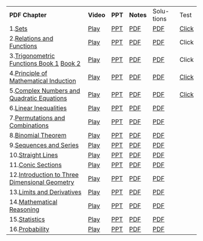 <table><tbody><tr><td><strong>PDF Chapter</strong></td><td><strong>Video</strong></td><td><strong>PPT</strong></td><td><strong>Notes</strong></td><td>Solu- tions</td><td>Test</td></tr><tr><td>1.<a href="https://drive.google.com/open?id=0B8hXbvn1ab-Bdy1EZld0Tm5KS2M" target="_blank" rel="noreferrer noopener">Sets</a></td><td><a href="https://www.youtube.com/watch?v=q1l2ihNEDDs&amp;list=PLNz32RYOjBeq7S_aDyCluN6JN-PXQ55eg&amp;index=100">Play</a></td><td><a href="https://drive.google.com/open?id=1tn53vxiq1NLWrqQqlXYcPdsB0MVTrLID">PPT</a></td><td><a href="https://drive.google.com/open?id=1Ae44o_4JrxNbjhlUly8r7aEIYd-klsyw">PDF</a></td><td><a href="https://drive.google.com/open?id=1tagJLilm3wYdL74py6rgzgAuk_s_LKWZ">PDF</a></td><td><a href="https://docs.google.com/forms/d/e/1FAIpQLSd1D4LoJ7Re4hCBR8GONzDvsvYUjkZa7anukSiKp5mQnFXFcg/viewform?usp=sf_link">Click</a></td></tr><tr><td>2.<a href="https://drive.google.com/open?id=0B8hXbvn1ab-BS01fR0lqT2hlWEE" target="_blank" rel="noreferrer noopener">Relations and Functions</a></td><td><a href="https://www.youtube.com/watch?v=NTOsYMi6uJ0&amp;list=PLNz32RYOjBeq7S_aDyCluN6JN-PXQ55eg&amp;index=99">Play</a></td><td><a href="https://drive.google.com/open?id=1jaSr8ExDRVPziwBcOPxhaJ5UO9OOi9lu">PPT</a></td><td><a href="https://drive.google.com/open?id=1XD8xC7-f-Y7vcK7Zi5DF1c7tQjjHYrG0">PDF</a></td><td><a href="https://drive.google.com/open?id=1wIeyTCE5hFTDpNS5GYAO2Qd8PNUk9z45">PDF</a></td><td>Click</td></tr><tr><td>3.<a href="https://drive.google.com/open?id=0B8hXbvn1ab-BOG9VdXpQLXAyWlE" target="_blank" rel="noreferrer noopener">Trigonometric Functions Book 1</a>&nbsp;<a href="https://drive.google.com/open?id=0B8hXbvn1ab-BZ1R2QmloakN0dTg" target="_blank" rel="noreferrer noopener">Book 2</a></td><td><a href="https://www.youtube.com/watch?v=pWL2rvJr2i0&amp;list=PLNz32RYOjBeq7S_aDyCluN6JN-PXQ55eg&amp;index=87">Play</a></td><td><a href="https://drive.google.com/open?id=1sk3R30A0hbOVqemAEZskrtDUQzWWDWoB">PPT</a></td><td><a href="https://drive.google.com/open?id=1EJMYdHQ2rUeGTAhKLLE3QMB4vElh40-O">PDF</a></td><td><a href="https://drive.google.com/open?id=1QNN-8WvYNw8OHziAmOoco4nZhRWMkAm0">PDF</a></td><td>Click</td></tr><tr><td>4.<a href="https://drive.google.com/open?id=0B8hXbvn1ab-BZlVFQmtIN1RWTnM" target="_blank" rel="noreferrer noopener">Principle of Mathematical Induction</a></td><td><a href="https://www.youtube.com/watch?v=7MrVA1YG74Y&amp;list=PLNz32RYOjBeq7S_aDyCluN6JN-PXQ55eg&amp;index=98">Play</a></td><td><a href="https://drive.google.com/open?id=1cyb6u_cJjhFxYJghmqZh6w-5Wf_MeopP">PPT</a></td><td><a href="https://drive.google.com/open?id=1lDcaFNhasWFjrKM4knktgGVrzkncgV1f">PDF</a></td><td><a href="https://drive.google.com/open?id=1YgtJB54cgJAo-JyOiWjo3kSpPVnrJHm-">PDF</a></td><td><a href="https://docs.google.com/forms/d/e/1FAIpQLSeRwFVEldZMVtmK9eZ0DHiEOdOlO1qw-s7ipxnNvJonYLx52w/viewform?usp=sf_link">Click</a></td></tr><tr><td>5.<a href="https://drive.google.com/open?id=0B8hXbvn1ab-BRndpS01fT1QxWGc" target="_blank" rel="noreferrer noopener">Complex Numbers and Quadratic Equations</a></td><td><a href="https://www.youtube.com/watch?v=Qx8ikKf7wUg&amp;list=PLNz32RYOjBeq7S_aDyCluN6JN-PXQ55eg&amp;index=86">Play</a></td><td><a href="https://drive.google.com/open?id=1y49HFk0ZwzLdoYY01p_UGZu4iPUAWA4t">PPT</a></td><td><a href="https://drive.google.com/open?id=1Sne3BEGCH8s53bWCtIIFYNrNt9S7utZG">PDF</a></td><td><a href="https://drive.google.com/open?id=1q9AuNImwi8QEup3a_tGZ_EKD0aYrAeS6">PDF</a></td><td><a href="https://docs.google.com/forms/d/e/1FAIpQLSdmrQn8__nZqnVtfTGtqdYO4p3bpVUr31gqZZXyGSiHHO38rw/viewform?usp=sf_link">Click</a></td></tr><tr><td>6.<a href="https://drive.google.com/open?id=0B8hXbvn1ab-BU0liak91dmJDckE" target="_blank" rel="noreferrer noopener">Linear Inequalities</a></td><td><a href="https://www.youtube.com/watch?v=_bGTXtn_ej8&amp;list=PLNz32RYOjBeq7S_aDyCluN6JN-PXQ55eg&amp;index=85">Play</a></td><td><a href="https://drive.google.com/open?id=1gTw1Xhgi9HS8cDxOE4Ndjj9WFPAaFl69">PPT</a></td><td><a href="https://drive.google.com/open?id=1nto5KeF_20aOweMnrXcouIEvuGHcKplf">PDF</a></td><td><a href="https://drive.google.com/open?id=1VknChPhLcjkAdYebFeqdXIFnbxAaKAms">PDF</a></td><td></td></tr><tr><td>7.<a href="https://drive.google.com/open?id=0B8hXbvn1ab-BTUNoYmhoZHN1SlE" target="_blank" rel="noreferrer noopener">Permutations and Combinations</a></td><td><a href="https://www.youtube.com/watch?v=QTYaSgO46Lk&amp;list=PLNz32RYOjBeq7S_aDyCluN6JN-PXQ55eg&amp;index=97">Play</a></td><td><a href="https://drive.google.com/open?id=14spdEKcfxIVbdbaj0mN7V9UY5ICjmu0M">PPT</a></td><td><a href="https://drive.google.com/open?id=17Fa5hnEyuHc0X2ctWaDdtYCRmP79JF-Q">PDF</a></td><td><a href="https://drive.google.com/open?id=1JekN3QsuTTXNZIQ13v9s1Wr1yvhBjoxH">PDF</a></td><td></td></tr><tr><td>8.<a href="https://drive.google.com/open?id=0B8hXbvn1ab-BQ3lZekpsU2JQa28" target="_blank" rel="noreferrer noopener">Binomial Theorem</a></td><td><a href="https://www.youtube.com/watch?v=lX9QBSULZeo&amp;list=PLNz32RYOjBeq7S_aDyCluN6JN-PXQ55eg&amp;index=96">Play</a></td><td><a href="https://drive.google.com/open?id=1Z97lO2yww9LLWrD4_f7bUZd_Qwm9e_2b">PPT</a></td><td><a href="https://drive.google.com/open?id=1UUdJDjjYqsMz_g18MzRfSDqpDLnCefK4">PDF</a></td><td><a href="https://drive.google.com/open?id=1KuM9whAs9Ju3sXynCDlKBUxfmNibIGfw">PDF</a></td><td></td></tr><tr><td>9.<a href="https://drive.google.com/open?id=0B8hXbvn1ab-Bb1d2b0Y1b2JhVUU" target="_blank" rel="noreferrer noopener">Sequences and Series</a></td><td><a href="https://www.youtube.com/watch?v=0MJnS2prxNM&amp;list=PLNz32RYOjBeq7S_aDyCluN6JN-PXQ55eg&amp;index=95">Play</a></td><td><a href="https://drive.google.com/open?id=1j31G78myOvvhK3cPBP853ZKRy6laTYJ3">PPT</a></td><td><a href="https://drive.google.com/open?id=13iI_FcRdaXpOezwffVTu1vvTw8fkIU2E">PDF</a></td><td><a href="https://drive.google.com/open?id=1DkesoscYM_1baytvDAVmvkRr7CdsQHYu">PDF</a></td><td></td></tr><tr><td>10.<a href="https://drive.google.com/open?id=0B8hXbvn1ab-BNjBBVFNLTk1rZVE" target="_blank" rel="noreferrer noopener">Straight Lines</a></td><td><a href="https://www.youtube.com/watch?v=AKMN5io0uhM&amp;list=PLNz32RYOjBeq7S_aDyCluN6JN-PXQ55eg&amp;index=93">Play</a></td><td><a href="https://drive.google.com/open?id=1xhDKdiv1Helz5eXAsRv0GUcywJedsXvV">PPT</a></td><td><a href="https://drive.google.com/open?id=1O9R6w3Del7DTESWKC4NDovnw6TqkPkZi">PDF</a></td><td><a href="https://drive.google.com/open?id=1hLDEnyDzNdi1fgo4jGjhNfM024EFH7W1">PDF</a></td><td></td></tr><tr><td>11.<a href="https://drive.google.com/open?id=0B8hXbvn1ab-BV3hRbTcxRTBhelE" target="_blank" rel="noreferrer noopener">Conic Sections</a></td><td><a href="https://www.youtube.com/watch?v=h3eaxBfkB74&amp;list=PLNz32RYOjBeq7S_aDyCluN6JN-PXQ55eg&amp;index=94">Play</a></td><td><a href="https://drive.google.com/open?id=1x4GlvjM9G1ovk2DaJqmtFES1cY8TUySZ">PPT</a></td><td><a href="https://drive.google.com/open?id=1SemQiQzMNikYtoSXsdteyIWE7SYn-F7m">PDF</a></td><td><a href="https://drive.google.com/open?id=1xikypoNkUU0IM5sGqEBIzGQYkyUHEf7J">PDF</a></td><td></td></tr><tr><td>12.<a href="https://drive.google.com/open?id=0B8hXbvn1ab-BMzFZNFdFNU9qUDg" target="_blank" rel="noreferrer noopener">Introduction to Three Dimensional Geometry</a></td><td><a href="https://www.youtube.com/watch?v=AIKQBNC4qTo&amp;list=PLNz32RYOjBeq7S_aDyCluN6JN-PXQ55eg&amp;index=92">Play</a></td><td><a href="https://drive.google.com/open?id=1Z35dQtvBLhFmfXWzl5yPp16lgJ6s9f9u">PPT</a></td><td><a href="https://drive.google.com/open?id=173Z4DgyKIwKWnYGsJ83Ku57NWTAS0ugt">PDF</a></td><td><a href="https://drive.google.com/open?id=1Ax-VbI3Kr_6hcUHFxo82cqk2onOg85Gb">PDF</a></td><td></td></tr><tr><td>13.<a href="https://drive.google.com/open?id=0B8hXbvn1ab-BVHdCbmVSejNMelk" target="_blank" rel="noreferrer noopener">Limits and Derivatives</a></td><td><a href="https://www.youtube.com/watch?v=2BX3FGjenwY&amp;list=PLNz32RYOjBeq7S_aDyCluN6JN-PXQ55eg&amp;index=91">Play</a></td><td><a href="https://drive.google.com/open?id=1KPOoIM2WFV18IzLrQ7UNt0PAmBvPMWCH">PPT</a></td><td><a href="https://drive.google.com/open?id=1wmY1K0tnkscfQvTGM5GxP4_z94HnNzMJ">PDF</a></td><td><a href="https://drive.google.com/open?id=1X3wZ0mfD5zplo4tLyMeS-mvhuU1DAMiZ">PDF</a></td><td></td></tr><tr><td>14.<a href="https://drive.google.com/open?id=0B8hXbvn1ab-BTjJBUWM5UXpRS3M" target="_blank" rel="noreferrer noopener">Mathematical Reasoning</a></td><td><a href="https://www.youtube.com/watch?v=Sde087C1sI4&amp;list=PLNz32RYOjBeq7S_aDyCluN6JN-PXQ55eg&amp;index=90">Play</a></td><td><a href="https://drive.google.com/open?id=1ZWD9QNF9CCuajgQdH5MEBbxpjlHwFNva">PPT</a></td><td><a href="https://drive.google.com/open?id=1r5dfjYXA6sVkVTHBvvmVfIvLpTCGYU6p">PDF</a></td><td><a href="https://drive.google.com/open?id=1NyhaFxqdrrPHzLULQt2azNweKNDHV_lq">PDF</a></td><td></td></tr><tr><td>15.<a href="https://drive.google.com/open?id=0B8hXbvn1ab-BYUo5dnQ4RkYxWkU" target="_blank" rel="noreferrer noopener">Statistics</a></td><td><a href="https://www.youtube.com/watch?v=xcA04hu_nGU&amp;list=PLNz32RYOjBeq7S_aDyCluN6JN-PXQ55eg&amp;index=89">Play</a></td><td><a href="https://drive.google.com/open?id=1JGMTGYRyFbYb2xgLJT4HchKUowkEhLS1">PPT</a></td><td><a href="https://drive.google.com/open?id=1ijuanSNI4iWsz43GBD7-EjauRVEBGOtT">PDF</a></td><td><a href="https://drive.google.com/open?id=150zVjAiUwJxsfnzU0PHwkUFvUdmwpBQh">PDF</a></td><td></td></tr><tr><td>16.<a href="https://drive.google.com/open?id=0B8hXbvn1ab-BR2J6UlZqblhVRnc" target="_blank" rel="noreferrer noopener">Probability</a></td><td><a href="https://www.youtube.com/watch?v=uhAfbTerMuc&amp;list=PLNz32RYOjBeq7S_aDyCluN6JN-PXQ55eg&amp;index=88">Play</a></td><td><a href="https://drive.google.com/open?id=1S2IZOAbh11a1DQCR_uqpLzBgsIYfghNM">PPT</a></td><td><a href="https://drive.google.com/open?id=1qDmnj_Kv4xMH8r__Eej1TqouangOx99Y">PDF</a></td><td><a href="https://drive.google.com/open?id=1XezI0YKS4utmlqDrllocuFU2oZI8OBTL">PDF</a></td><td></td></tr></tbody></table>